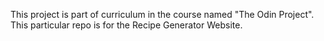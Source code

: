 This project is part of curriculum in the course named "The Odin Project".
This particular repo is for the Recipe Generator Website.